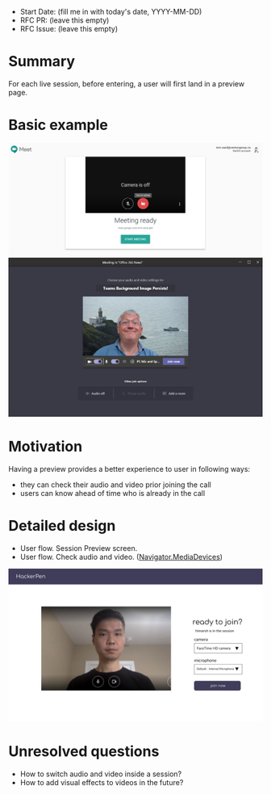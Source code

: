 - Start Date: (fill me in with today's date, YYYY-MM-DD)
- RFC PR: (leave this empty)
- RFC Issue: (leave this empty)

# Summary

For each live session, before entering, a user will first land in a preview page.

# Basic example

![google-meet-preview](google-meet-preview.png)
![microsoft-teams-preview](microsoft-teams-preview.jpeg)

# Motivation

Having a preview provides a better experience to user in following ways:

- they can check their audio and video prior joining the call
- users can know ahead of time who is already in the call

# Detailed design

- User flow. Session Preview screen.
- User flow. Check audio and video. ([Navigator.MediaDevices](https://developer.mozilla.org/en-US/docs/Web/API/Navigator/mediaDevices))

![preview-session](preview-session.png)


# Unresolved questions

- How to switch audio and video inside a session?
- How to add visual effects to videos in the future?
